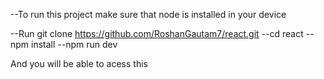 --To run this project make sure that node is installed in your device


--Run git clone https://github.com/RoshanGautam7/react.git
--cd react
--npm install
--npm run dev 

And you will be able to acess this
